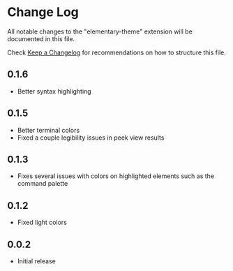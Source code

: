 # Change Log

All notable changes to the "elementary-theme" extension will be documented in this file.

Check [Keep a Changelog](http://keepachangelog.com/) for recommendations on how to structure this file.

## 0.1.6
- Better syntax highlighting

## 0.1.5
- Better terminal colors
- Fixed a couple legibility issues in peek view results

## 0.1.3
- Fixes several issues with colors on highlighted elements such as the command palette
## 0.1.2
- Fixed light colors

## 0.0.2

- Initial release
